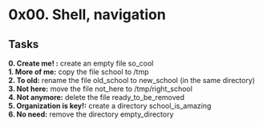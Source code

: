 <h1>0x00. Shell, navigation</h1> 

<h2>Tasks</h2>

<strong>0. Create me! :</strong> create an empty file so_cool </br>
<strong>1. More of me:</strong> copy the file school to /tmp </br>
<strong>2. To old:</strong> rename the file old_school to new_school (in the same directory) </br>
<strong>3. Not here:</strong> move the file not_here to /tmp/right_school </br>
<strong>4. Not anymore:</strong> delete the file ready_to_be_removed </br>
<strong>5. Organization is key!:</strong> create a directory school_is_amazing </br>
<strong>6. No need:</strong> remove the directory empty_directory </br>
